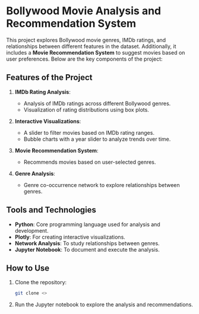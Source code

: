 # Bollywood Movie Analysis and Recommendation System

This project explores Bollywood movie genres, IMDb ratings, and relationships between different features in the dataset. Additionally, it includes a **Movie Recommendation System** to suggest movies based on user preferences. Below are the key components of the project:

## Features of the Project
1. **IMDb Rating Analysis**:
   - Analysis of IMDb ratings across different Bollywood genres.
   - Visualization of rating distributions using box plots.

2. **Interactive Visualizations**:
   - A slider to filter movies based on IMDb rating ranges.
   - Bubble charts with a year slider to analyze trends over time.

3. **Movie Recommendation System**:
   - Recommends movies based on user-selected genres.

4. **Genre Analysis**:
   - Genre co-occurrence network to explore relationships between genres.

## Tools and Technologies
- **Python**: Core programming language used for analysis and development.
- **Plotly**: For creating interactive visualizations.
- **Network Analysis**: To study relationships between genres.
- **Jupyter Notebook**: To document and execute the analysis.

## How to Use
1. Clone the repository:
   ```bash
   git clone <>
   ```
2. Run the Jupyter notebook to explore the analysis and recommendations.
